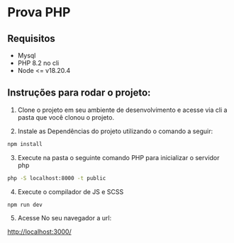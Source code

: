 # Prova PHP 

## Requisitos 

- Mysql 
- PHP 8.2 no cli
- Node <= v18.20.4 

## Instruções para rodar o projeto: 

1. Clone o projeto em seu ambiente de desenvolvimento e acesse via cli a pasta que você clonou o projeto.

2. Instale as Dependências do projeto utilizando o comando a seguir:

```bash
npm install
```

3. Execute na pasta o seguinte comando PHP para inicializar o servidor php

```bash
php -S localhost:8000 -t public
```

4. Execute o compilador de JS e SCSS
```bash
npm run dev
```

5. Acesse No seu navegador a url: 

[http://localhost:3000/](http://localhost:3000/)